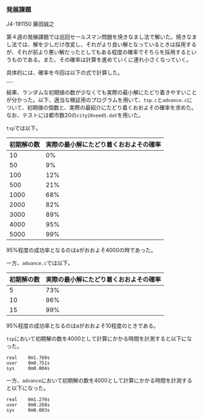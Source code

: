 ### 発展課題

J4-191150 藤田誠之

第４週の発展課題では巡回セールスマン問題を焼きなまし法で解いた。焼きなまし法では、解を少しだけ改変し、それがより良い解となっているときは採用するが、それが前より悪い解だったとしてもある程度の確率でそちらを採用するというものである。また、その確率は計算を進めていくに連れ小さくなっていく。

具体的には、確率を今回は以下の式で計算した。

<img src="/Users/masayukifujita/git/software2/week4/equation/equation.png" alt="equation" style="zoom:25%;" />

結果、ランダムな初期値の数が少なくても実際の最小解にたどり着きやすいことが分かった。以下、適当な検証用のプログラムを用いて、`tsp.c`と`advance.c`について、初期値の個数と、実際の最紹介にたどり着くおおよその確率を求めた。なお、テストには都市数20の`city20seed5.dat`を用いた。

`tsp`では以下。

| 初期解の数 | 実際の最小解にたどり着くおおよその確率 |
| ---------- | -------------------------------------- |
| 10         | 0%                                     |
| 50         | 9%                                     |
| 100        | 12%                                    |
| 500        | 21%                                    |
| 1000       | 68%                                    |
| 2000       | 82%                                    |
| 3000       | 89%                                    |
| 4000       | 95%                                    |
| 5000       | 99%                                    |

95%程度の成功率となるのはaがおおよそ4000の時であった。

一方、`advance.c`では以下。

| 初期解の数 | 実際の最小解にたどり着くおおよその確率 |
| ---------- | -------------------------------------- |
| 5          | 73%                                    |
| 10         | 96%                                    |
| 15         | 99%                                    |

95%程度の成功率となるのはaがおおよそ10程度のときである。

`tsp`において初期解の数を4000として計算にかかる時間を計測すると以下になった。

```
real	0m1.760s
user	0m0.751s
sys		0m0.004s
```

一方、`advance`において初期解の数を4000として計算にかかる時間を計測すると以下になった。

```
real	0m1.276s
user	0m0.268s
sys		0m0.003s
```
